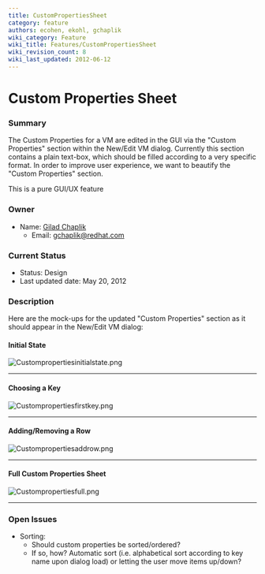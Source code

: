 ```yaml
---
title: CustomPropertiesSheet
category: feature
authors: ecohen, ekohl, gchaplik
wiki_category: Feature
wiki_title: Features/CustomPropertiesSheet
wiki_revision_count: 8
wiki_last_updated: 2012-06-12
---
```


# Custom Properties Sheet

### Summary

The Custom Properties for a VM are edited in the GUI via the "Custom Properties" section within the New/Edit VM dialog. Currently this section contains a plain text-box, which should be filled according to a very specific format. In order to improve user experience, we want to beautify the "Custom Properties" section.

This is a pure GUI/UX feature

### Owner

*   Name: [ Gilad Chaplik](User:Gchaplik)
    -   Email: <gchaplik@redhat.com>

### Current Status

*   Status: Design
*   Last updated date: May 20, 2012

### Description

Here are the mock-ups for the updated "Custom Properties" section as it should appear in the New/Edit VM dialog:

#### Initial State

![](Custompropertiesinitialstate.png "Custompropertiesinitialstate.png")

------------------------------------------------------------------------

#### Choosing a Key

![](Custompropertiesfirstkey.png "Custompropertiesfirstkey.png")

------------------------------------------------------------------------

#### Adding/Removing a Row

![](Custompropertiesaddrow.png "Custompropertiesaddrow.png")

------------------------------------------------------------------------

#### Full Custom Properties Sheet

![](Custompropertiesfull.png "Custompropertiesfull.png")

------------------------------------------------------------------------

### Open Issues

*   Sorting:
    -   Should custom properties be sorted/ordered?
    -   If so, how? Automatic sort (i.e. alphabetical sort according to key name upon dialog load) or letting the user move items up/down?
